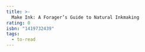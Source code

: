 ```yaml
---
title: >-
  Make Ink: A Forager’s Guide to Natural Inkmaking
rating: 0
isbn: "1419732439"
tags:
  - to-read
---
```


